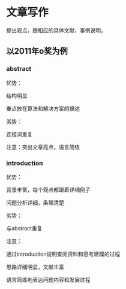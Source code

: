 # 文章写作

提出观点，跟相应的具体文献、事例说明。

## 以2011年o奖为例

### abstract

优势：

结构明显

重点放在算法和解决方案的描述

劣势：

连接词重复

注意：突出文章亮点，语言简练

### introduction

优势：

背景丰富，每个观点都跟着详细例子

问题分析详细，条理清楚

劣势：

与abstract重复

注意：

通过introduction说明查阅资料和思考建模的过程

思路详细明显，文献丰富

语言简练地表达问题内容和发展过程


